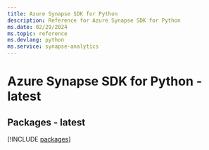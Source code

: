 ```yaml
---
title: Azure Synapse SDK for Python
description: Reference for Azure Synapse SDK for Python
ms.date: 02/29/2024
ms.topic: reference
ms.devlang: python
ms.service: synapse-analytics
---
```

# Azure Synapse SDK for Python - latest
## Packages - latest
[!INCLUDE [packages](synapse-index.md)]